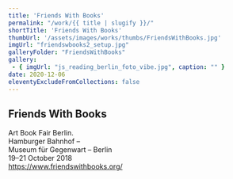 ```yaml
---
title: 'Friends With Books'
permalink: "/work/{{ title | slugify }}/"
shortTitle: 'Friends With Books'
thumbUrl: '/assets/images/works/thumbs/FriendsWithBooks.jpg'
imgUrl: "friendswbooks2_setup.jpg"
galleryFolder: "FriendsWithBooks"
gallery:
 - { imgUrl: "js_reading_berlin_foto_vibe.jpg", caption: "" }
date: 2020-12-06
eleventyExcludeFromCollections: false
---
```



<div class="Txt">
  <h2>Friends With Books</h2>
  <p>Art Book Fair Berlin.<br>
  Hamburger Bahnhof –<br>
  Museum für Gegenwart – Berlin<br>
  19–21 October 2018<br><a href="//www.friendswithbooks.org/" target="_blank">https://www.friendswithbooks.org/</a></p>
</div>